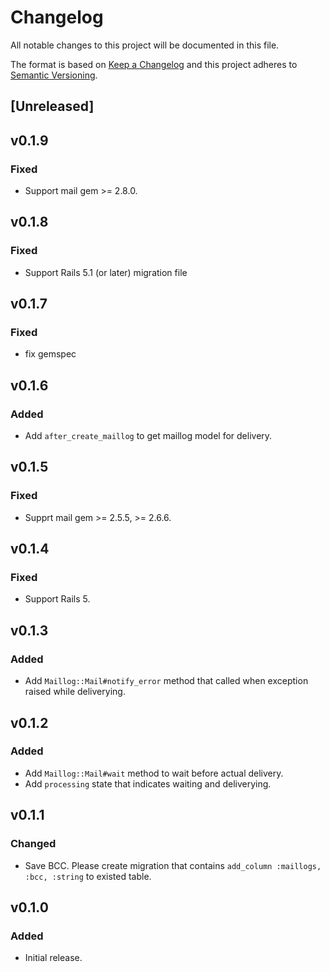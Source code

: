 # Changelog
All notable changes to this project will be documented in this file.

The format is based on [Keep a Changelog](http://keepachangelog.com/en/1.0.0/)
and this project adheres to [Semantic Versioning](http://semver.org/spec/v2.0.0.html).

## [Unreleased]

## v0.1.9
### Fixed
- Support mail gem >= 2.8.0.

## v0.1.8
### Fixed
- Support Rails 5.1 (or later) migration file

## v0.1.7
### Fixed
- fix gemspec

## v0.1.6
### Added
- Add `after_create_maillog` to get maillog model for delivery.

## v0.1.5
### Fixed
- Supprt mail gem >= 2.5.5, >= 2.6.6.

## v0.1.4
### Fixed
- Support Rails 5.

## v0.1.3
### Added
- Add `Maillog::Mail#notify_error` method that called when exception raised while deliverying.

## v0.1.2
### Added
- Add `Maillog::Mail#wait` method to wait before actual delivery.
- Add `processing` state that indicates waiting and deliverying.

## v0.1.1
### Changed
- Save BCC. Please create migration that contains `add_column :maillogs, :bcc, :string` to existed table.

## v0.1.0
### Added
- Initial release.
